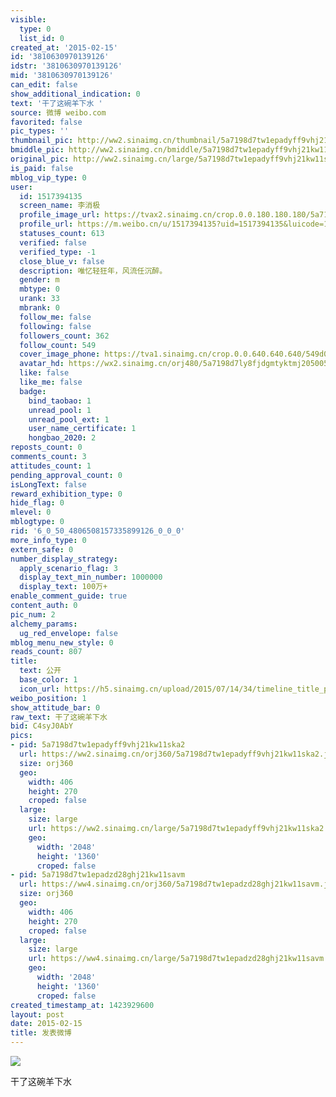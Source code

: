 ```yaml
---
visible:
  type: 0
  list_id: 0
created_at: '2015-02-15'
id: '3810630970139126'
idstr: '3810630970139126'
mid: '3810630970139126'
can_edit: false
show_additional_indication: 0
text: '干了这碗羊下水 '
source: 微博 weibo.com
favorited: false
pic_types: ''
thumbnail_pic: http://ww2.sinaimg.cn/thumbnail/5a7198d7tw1epadyff9vhj21kw11ska2.jpg
bmiddle_pic: http://ww2.sinaimg.cn/bmiddle/5a7198d7tw1epadyff9vhj21kw11ska2.jpg
original_pic: http://ww2.sinaimg.cn/large/5a7198d7tw1epadyff9vhj21kw11ska2.jpg
is_paid: false
mblog_vip_type: 0
user:
  id: 1517394135
  screen_name: 李消极
  profile_image_url: https://tvax2.sinaimg.cn/crop.0.0.180.180.180/5a7198d7ly8fjdgmtyktmj20500500so.jpg?KID=imgbed,tva&Expires=1606399563&ssig=PmkyTquvG4
  profile_url: https://m.weibo.cn/u/1517394135?uid=1517394135&luicode=10000011&lfid=2304131517394135_-_WEIBO_SECOND_PROFILE_WEIBO
  statuses_count: 613
  verified: false
  verified_type: -1
  close_blue_v: false
  description: 唯忆轻狂年，风流任沉醉。
  gender: m
  mbtype: 0
  urank: 33
  mbrank: 0
  follow_me: false
  following: false
  followers_count: 362
  follow_count: 549
  cover_image_phone: https://tva1.sinaimg.cn/crop.0.0.640.640.640/549d0121tw1egm1kjly3jj20hs0hsq4f.jpg
  avatar_hd: https://wx2.sinaimg.cn/orj480/5a7198d7ly8fjdgmtyktmj20500500so.jpg
  like: false
  like_me: false
  badge:
    bind_taobao: 1
    unread_pool: 1
    unread_pool_ext: 1
    user_name_certificate: 1
    hongbao_2020: 2
reposts_count: 0
comments_count: 3
attitudes_count: 1
pending_approval_count: 0
isLongText: false
reward_exhibition_type: 0
hide_flag: 0
mlevel: 0
mblogtype: 0
rid: '6_0_50_4806508157335899126_0_0_0'
more_info_type: 0
extern_safe: 0
number_display_strategy:
  apply_scenario_flag: 3
  display_text_min_number: 1000000
  display_text: 100万+
enable_comment_guide: true
content_auth: 0
pic_num: 2
alchemy_params:
  ug_red_envelope: false
mblog_menu_new_style: 0
reads_count: 807
title:
  text: 公开
  base_color: 1
  icon_url: https://h5.sinaimg.cn/upload/2015/07/14/34/timeline_title_public_default.png
weibo_position: 1
show_attitude_bar: 0
raw_text: 干了这碗羊下水 ​​​
bid: C4syJ0AbY
pics:
- pid: 5a7198d7tw1epadyff9vhj21kw11ska2
  url: https://ww2.sinaimg.cn/orj360/5a7198d7tw1epadyff9vhj21kw11ska2.jpg
  size: orj360
  geo:
    width: 406
    height: 270
    croped: false
  large:
    size: large
    url: https://ww2.sinaimg.cn/large/5a7198d7tw1epadyff9vhj21kw11ska2.jpg
    geo:
      width: '2048'
      height: '1360'
      croped: false
- pid: 5a7198d7tw1epadzd28ghj21kw11savm
  url: https://ww4.sinaimg.cn/orj360/5a7198d7tw1epadzd28ghj21kw11savm.jpg
  size: orj360
  geo:
    width: 406
    height: 270
    croped: false
  large:
    size: large
    url: https://ww4.sinaimg.cn/large/5a7198d7tw1epadzd28ghj21kw11savm.jpg
    geo:
      width: '2048'
      height: '1360'
      croped: false
created_timestamp_at: 1423929600
layout: post
date: 2015-02-15
title: 发表微博
---
```


![](https://image.baidu.com/search/down?url=http://ww2.sinaimg.cn/large/5a7198d7tw1epadyff9vhj21kw11ska2.jpg)

干了这碗羊下水 


